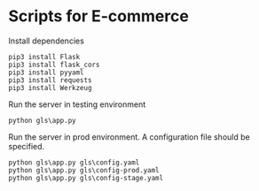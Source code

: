 # Scripts for E-commerce

Install dependencies
```
pip3 install Flask
pip3 install flask_cors
pip3 install pyyaml
pip3 install requests
pip3 install Werkzeug
```

Run the server in testing environment
```
python gls\app.py 
```

Run the server in prod environment. A configuration file should be specified.
```
python gls\app.py gls\config.yaml
python gls\app.py gls\config-prod.yaml
python gls\app.py gls\config-stage.yaml
```
